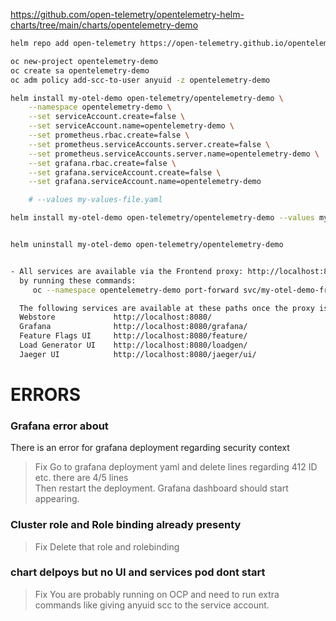 https://github.com/open-telemetry/opentelemetry-helm-charts/tree/main/charts/opentelemetry-demo

```sh
helm repo add open-telemetry https://open-telemetry.github.io/opentelemetry-helm-charts

oc new-project opentelemetry-demo
oc create sa opentelemetry-demo
oc adm policy add-scc-to-user anyuid -z opentelemetry-demo

helm install my-otel-demo open-telemetry/opentelemetry-demo \
    --namespace opentelemetry-demo \
    --set serviceAccount.create=false \
    --set serviceAccount.name=opentelemetry-demo \
    --set prometheus.rbac.create=false \
    --set prometheus.serviceAccounts.server.create=false \
    --set prometheus.serviceAccounts.server.name=opentelemetry-demo \
    --set grafana.rbac.create=false \
    --set grafana.serviceAccount.create=false \
    --set grafana.serviceAccount.name=opentelemetry-demo 

    # --values my-values-file.yaml

helm install my-otel-demo open-telemetry/opentelemetry-demo --values my-values-file.yaml


helm uninstall my-otel-demo open-telemetry/opentelemetry-demo


- All services are available via the Frontend proxy: http://localhost:8080
  by running these commands:
     oc --namespace opentelemetry-demo port-forward svc/my-otel-demo-frontendproxy 8080:8080

  The following services are available at these paths once the proxy is exposed:
  Webstore             http://localhost:8080/
  Grafana              http://localhost:8080/grafana/
  Feature Flags UI     http://localhost:8080/feature/
  Load Generator UI    http://localhost:8080/loadgen/
  Jaeger UI            http://localhost:8080/jaeger/ui/

```
# ERRORS
### Grafana error about 
There is an error for grafana deployment regarding security context
> Fix
Go to grafana deployment yaml and delete lines regarding 412 ID etc. there are 4/5 lines  
Then restart the deployment. Grafana dashboard should start appearing.

### Cluster role and Role binding already presenty
>Fix
Delete that role and rolebinding

### chart delpoys but no UI and services pod dont start
>Fix
You are probably running on OCP and need to run extra commands like giving anyuid scc to the service account.
